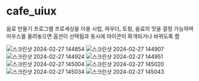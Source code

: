 # cafe_uiux
음료 만들기 프로그램
프로세싱을 이용
시럽, 파우더, 토핑, 음료의 맛을 결정 가능하며 마우스를 올려놓으면
옵션이 선택됨과 동시에 아이콘이 확개되거나 바뀌도록 함

![스크린샷 2024-02-27 144854](https://github.com/mok010/cafe_uiux/assets/76732607/1efbb869-9551-4d80-9ac1-f8b5b7c13ecd)
![스크린샷 2024-02-27 144907](https://github.com/mok010/cafe_uiux/assets/76732607/8970c418-d60b-402a-ac7a-113bbc7c0f5c)
![스크린샷 2024-02-27 144924](https://github.com/mok010/cafe_uiux/assets/76732607/152a7cdd-3db4-4148-926d-2f72bc0a0287)
![스크린샷 2024-02-27 144951](https://github.com/mok010/cafe_uiux/assets/76732607/e24c696c-33d8-41f1-9b25-4f7a84198be6)
![스크린샷 2024-02-27 145004](https://github.com/mok010/cafe_uiux/assets/76732607/564b00d0-bf15-4aaf-8571-4c18c0977ad1)
![스크린샷 2024-02-27 145020](https://github.com/mok010/cafe_uiux/assets/76732607/15658ed9-8782-4fcd-86af-18f4410270f5)
![스크린샷 2024-02-27 145034](https://github.com/mok010/cafe_uiux/assets/76732607/ff4166ec-9212-4773-b0ab-8a1be98f5ee9)
![스크린샷 2024-02-27 145043](https://github.com/mok010/cafe_uiux/assets/76732607/d2d38e30-7f6b-4155-8100-8aa86e5a7faa)
